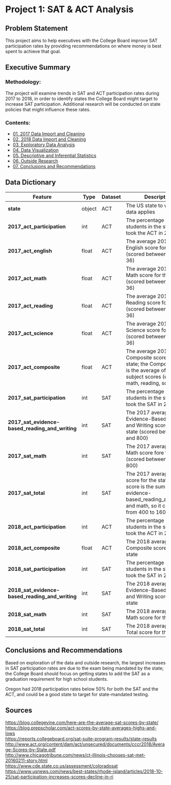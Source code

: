 # Project 1: SAT & ACT Analysis

## Problem Statement

This project aims to help executives with the College Board improve SAT participation rates by providing recommendations on where money is best spent to achieve that goal.

## Executive Summary
### Methodology:
The project will examine trends in SAT and ACT participation rates during 2017 to 2018, in order to identify states the College Board might target to increase SAT participation.
Additional research will be conducted on state policies that might influence these rates.

### Contents:
- [01. 2017 Data Import and Cleaning](https://github.com/kevinacrystal/SAT_ACT_Analysis/blob/master/code/2017%20Data%20Import%20and%20Cleaning.ipynb)
- [02. 2018 Data Import and Cleaning](https://github.com/kevinacrystal/SAT_ACT_Analysis/blob/master/code/2018%20Data%20Import%20and%20Cleaning.ipynb)
- [03. Exploratory Data Analysis](https://github.com/kevinacrystal/SAT_ACT_Analysis/blob/master/code/Exploratory%20Data%20Analysis.ipynb)
- [04. Data Visualization](https://github.com/kevinacrystal/SAT_ACT_Analysis/blob/master/code/Data%20Visualization.ipynb)
- [05. Descriptive and Inferential Statistics](https://github.com/kevinacrystal/SAT_ACT_Analysis/blob/master/code/Descriptive%20and%20Inferential%20Statistics.ipynb)
- [06. Outside Research](https://github.com/kevinacrystal/SAT_ACT_Analysis/blob/master/code/Outside%20Research%2C%20Conclusion%2C%20Recommendations.ipynb)
- [07. Conclusions and Recommendations](https://github.com/kevinacrystal/SAT_ACT_Analysis/blob/master/code/Outside%20Research%2C%20Conclusion%2C%20Recommendations.ipynb)

## Data Dictionary
|Feature|Type|Dataset|Description|
|---|---|---|---|
|**state**|object|ACT|The US state to which the data applies| 
|**2017_act_participation**|int|ACT|The percentage of students in the state who took the ACT in 2017| 
|**2017_act_english**|float|ACT|The average 2017 ACT English score for the state (scored between 1 and 36)| 
|**2017_act_math**|float|ACT|The average 2017 ACT Math score for the state (scored between 1 and 36)| 
|**2017_act_reading**|float|ACT|The average 2017 ACT Reading score for the state (scored between 1 and 36)| 
|**2017_act_science**|float|ACT|The average 2017 ACT Science score for the state (scored between 1 and 36)|
|**2017_act_composite**|float|ACT|The average 2017 ACT Composite score for the state; the Composite score is the average of the four subject scores (enlish, math, reading, science)| 
|**2017_sat_participation**|int|SAT|The percentage of students in the state who took the SAT in 2017| 
|**2017_sat_evidence-based_reading_and_writing**|int|SAT|The 2017 average SAT Evidence-Based Reading and Writing score for the state (scored between 200 and 800)| 
|**2017_sat_math**|int|SAT|The 2017 average SAT Math score fore the state (scored between 200 and 800)| 
|**2017_sat_total**|int|SAT|The 2017 average total score for the state; total score is the sum of evidence-based_reading_and_writing and math, so it can range from 400 to 1600|
|**2018_act_participation**|int|ACT|The percentage of students in the state who took the ACT in 2018|
|**2018_act_composite**|float|ACT|The 2018 average ACT Composite score for the state|
|**2018_sat_participation**|int|SAT|The percentage of students in the state who took the SAT in 2018|
|**2018_sat_evidence-based_reading_and_writing**|int|SAT|The 2018 average SAT Evidence-Based Reading and Writing score for the state|
|**2018_sat_math**|int|SAT|The 2018 average SAT Math score for the state|
|**2018_sat_total**|int|SAT|The 2018 average SAT Total score for the state|

## Conclusions and Recommendations
Based on exploration of the data and outside research, the largest increases in SAT participation rates are due to the exam being mandated by the state; the College Board should focus on getting states to add the SAT as a graduation requirement for high school students.

Oregon had 2018 participation rates below 50% for both the SAT and the ACT, and could be a good state to target for state-mandated testing.

## Sources
https://blog.collegevine.com/here-are-the-average-sat-scores-by-state/  
https://blog.prepscholar.com/act-scores-by-state-averages-highs-and-lows  
https://reports.collegeboard.org/sat-suite-program-results/state-results  
http://www.act.org/content/dam/act/unsecured/documents/cccr2018/Average-Scores-by-State.pdf  
http://www.chicagotribune.com/news/ct-illinois-chooses-sat-met-20160211-story.html  
https://www.cde.state.co.us/assessment/coloradosat  
https://www.usnews.com/news/best-states/rhode-island/articles/2018-10-25/sat-participation-increases-scores-decline-in-ri

